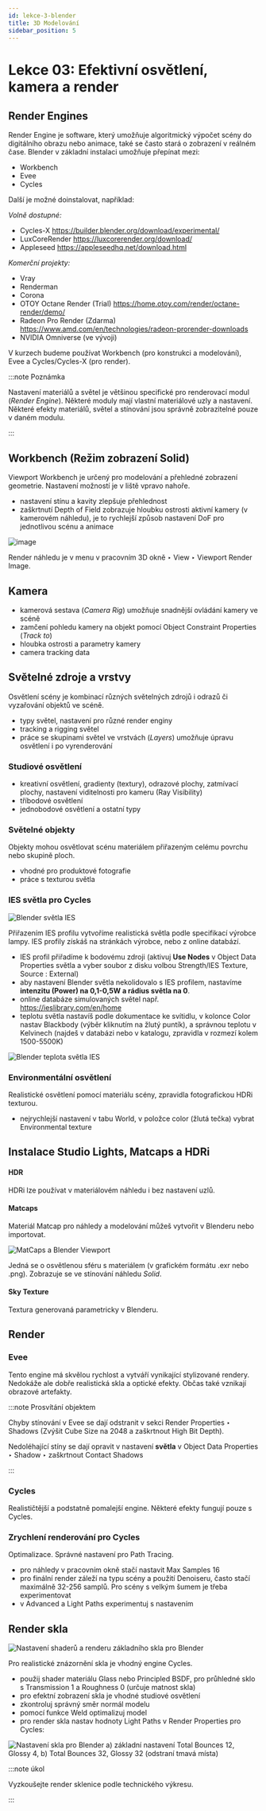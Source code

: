 ```yaml
---
id: lekce-3-blender
title: 3D Modelování
sidebar_position: 5
---
```


# Lekce 03: Efektivní osvětlení, kamera a render
## Render Engines
Render Engine je software, který umožňuje algoritmický výpočet scény do digitálního obrazu nebo animace, také se často stará o zobrazení v reálném čase.
Blender v základní instalaci umožňuje přepínat mezi:
- Workbench
- Evee
- Cycles

Další je možné doinstalovat, například:

*Volně dostupné:*
- Cycles-X
https://builder.blender.org/download/experimental/
- LuxCoreRender
https://luxcorerender.org/download/
- Appleseed
https://appleseedhq.net/download.html


*Komerční projekty:*
- Vray
- Renderman
- Corona
- OTOY Octane Render (Trial)
https://home.otoy.com/render/octane-render/demo/
- Radeon Pro Render (Zdarma)
 https://www.amd.com/en/technologies/radeon-prorender-downloads
- NVIDIA Omniverse (ve vývoji)

V kurzech budeme používat Workbench (pro konstrukci a modelování), Evee a Cycles/Cycles-X (pro render).

:::note Poznámka

Nastavení materiálů a světel je většinou specifické pro renderovací modul (*Render Engine*). Některé moduly mají vlastní materiálové uzly a nastavení.
Některé efekty materiálů, světel a stínování jsou správně zobrazitelné pouze v daném modulu.

:::
## Workbench (Režim zobrazení Solid)
Viewport Workbench je určený pro modelování a přehledné zobrazení geometrie. Nastavení možností je v liště vpravo nahoře.
- nastavení stínu a kavity zlepšuje přehlednost
- zaškrtnutí Depth of Field zobrazuje hloubku ostrosti aktivní kamery (v kamerovém náhledu), je to rychlejší způsob nastavení DoF pro jednotlivou scénu a animace

![image](./images/blender-solid-viewport.png)

Render náhledu je v menu v pracovním 3D okně ‣ View ‣ Viewport Render Image.

## Kamera
- kamerová sestava (*Camera Rig*) umožňuje snadnější ovládání kamery ve scéně
- zamčení pohledu kamery na objekt pomocí Object Constraint Properties (*Track to*)
- hloubka ostrosti a parametry kamery
- camera tracking data
## Světelné zdroje a vrstvy
Osvětlení scény je kombinací různých světelných zdrojů i odrazů či vyzařování objektů ve scéně.
- typy světel, nastavení pro různé render enginy
- tracking a rigging světel
- práce se skupinami světel ve vrstvách (*Layers*) umožňuje úpravu osvětlení i po vyrenderování

### Studiové osvětlení
- kreativní osvětlení, gradienty (textury), odrazové plochy, zatmívací plochy, nastavení viditelnosti pro kameru (Ray Visibility)
- tříbodové osvětlení
- jednobodové osvětlení a ostatní typy

### Světelné objekty
Objekty mohou osvětlovat scénu materiálem přiřazeným celému povrchu nebo skupině ploch.
- vhodné pro produktové fotografie
- práce s texturou světla

### IES světla pro Cycles

![Blender světla IES](./images/blender-ies.png 'Blender IES Standard')

Přiřazením IES profilu vytvoříme realistická světla podle specifikací výrobce lampy. IES profily získáš na stránkách výrobce, nebo z online databází.
- IES profil přiřadíme k bodovému zdroji (aktivuj **Use Nodes** v Object Data Properties světla a vyber soubor z disku volbou Strength/IES Texture, Source : External)
- aby nastavení Blender světla nekolidovalo s IES profilem, nastavíme **intenzitu (Power) na 0,1-0,5W a rádius světla na 0**.
- online databáze simulovaných světel např. https://ieslibrary.com/en/home
- teplotu světla nastavíš podle dokumentace ke svítidlu, v kolonce Color nastav Blackbody (výběr kliknutím na žlutý puntík), a správnou teplotu v Kelvinech (najdeš v databázi nebo v katalogu, zpravidla v rozmezí kolem 1500-5500K)

![Blender teplota světla IES](./images/blender-ies-kelvin.png 'Blender IES Standard Kelvin Temperature from 1500K to 5500K')

### Environmentální osvětlení
Realistické osvětlení pomocí materiálu scény, zpravidla fotografickou HDRi texturou.
- nejrychlejší nastavení v tabu World, v položce color (žlutá tečka) vybrat Environmental texture

## Instalace Studio Lights, Matcaps a HDRi

#### HDR
HDRi lze používat v materiálovém náhledu i bez nastavení uzlů.
#### Matcaps
Materiál Matcap pro náhledy a modelování můžeš vytvořit v Blenderu nebo importovat.

![MatCaps a Blender Viewport](./images/blender-matcaps.png 'Blender 3D MatCaps')

Jedná se o osvětlenou sféru s materiálem (v grafickém formátu .exr nebo .png). Zobrazuje se ve stínování náhledu *Solid*.

#### Sky Texture
Textura generovaná parametricky v Blenderu.
## Render

### Evee
Tento engine má skvělou rychlost a vytváří vynikající stylizované rendery. Nedokáže ale dobře realistická skla a optické efekty. Občas také vznikají obrazové artefakty.

:::note Prosvítání objektem

Chyby stínování v Evee se dají odstranit v sekci Render Properties ‣ Shadows (Zvýšit Cube Size na 2048 a zaškrtnout High Bit Depth).

Nedoléhající stíny se dají opravit v nastavení **světla** v Object Data Properties ‣ Shadow ‣ zaškrtnout Contact Shadows

:::

### Cycles
Realističtější a podstatně pomalejší engine. Některé efekty fungují pouze s Cycles.

### Zrychlení renderování pro Cycles

Optimalizace. Správné nastavení pro Path Tracing.

- pro náhledy v pracovním okně stačí nastavit Max Samples 16
- pro finální render záleží na typu scény a použití Denoiseru, často stačí maximálně 32-256 samplů. Pro scény s velkým šumem je třeba experimentovat
- v Advanced a Light Paths experimentuj s nastavením

## Render skla

![Nastavení shaderů a renderu základního skla pro Blender](./images/blender-glass-cycles.png 'Blender Simple Glass Setup and Render')

Pro realistické znázornění skla je vhodný engine Cycles.
- použij shader materiálu Glass nebo Principled BSDF, pro průhledné sklo s Transmission 1 a Roughness 0 (určuje matnost skla)
- pro efektní zobrazení skla je vhodné studiové osvětlení
- zkontroluj správný směr normál modelu
- pomocí funkce Weld optimalizuj model
- pro render skla nastav hodnoty Light Paths v Render Properties pro Cycles:

![Nastavení skla pro Blender](./images/blender-glass-glossy.png 'Blender Glass Setup')
a) základní nastavení Total Bounces 12, Glossy 4, b) Total Bounces 32, Glossy 32 (odstraní tmavá místa)

:::note úkol

Vyzkoušejte render sklenice podle technického výkresu.

:::

